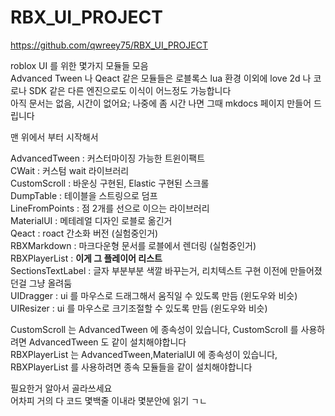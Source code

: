 # RBX_UI_PROJECT

https://github.com/qwreey75/RBX_UI_PROJECT  

roblox UI 를 위한 몇가지 모듈들 모음  
Advanced Tween 나 Qeact 같은 모듈들은 로블록스 lua 환경 이외에 love 2d 나 코로나 SDK 같은 다른 엔진으로도 이식이 어느정도 가능합니다  
아직 문서는 없음, 시간이 없어요; 나중에 좀 시간 나면 그때 mkdocs 페이지 만들어 드립니다  

맨 위에서 부터 시작해서  

AdvancedTween : 커스터마이징 가능한 트윈이팩트  
CWait : 커스텀 wait 라이브러리  
CustomScroll : 바운싱 구현된, Elastic 구현된 스크롤  
DumpTable : 테이블을 스트링으로 덤프  
LineFromPoints : 점 2개를 선으로 이으는 라이브러리  
MaterialUI : 메테레얼 디자인 로블로 옮긴거  
Qeact : roact 간소화 버전 (실험중인거)  
RBXMarkdown : 마크다운형 문서를 로블에서 렌더링 (실험중인거)  
RBXPlayerList : **이게 그 플레이어 리스트**  
SectionsTextLabel : 글자 부분부분 색깔 바꾸는거, 리치텍스트 구현 이전에 만들어졌던걸 그냥 올려둠  
UIDragger : ui 를 마우스로 드래그해서 움직일 수 있도록 만듬 (윈도우와 비슷)  
UIResizer : ui 를 마우스로 크기조절할 수 있도록 만듬 (윈도우와 비슷)  

CustomScroll 는 AdvancedTween 에 종속성이 있습니다, CustomScroll 를 사용하려면 AdvancedTween 도 같이 설치해야합니다  
RBXPlayerList 는 AdvancedTween,MaterialUI 에 종속성이 있습니다, RBXPlayerList 를 사용하려면 종속 모듈들을 같이 설치해야합니다  

필요한거 알아서 골라쓰세요  
어차피 거의 다 코드 몇백줄 이내라 몇분안에 읽기 ㄱㄴ  
